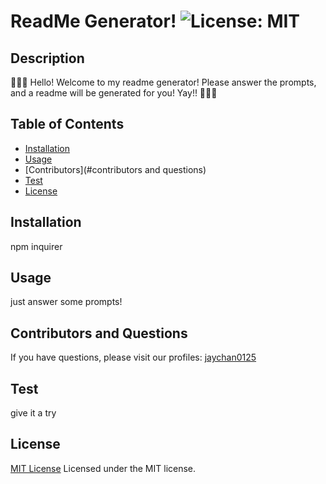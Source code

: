 
# ReadMe Generator!  ![License: MIT](https://img.shields.io/badge/License-MIT-yellow.svg)

## Description 
🦝🦝🦝
Hello! 
Welcome to my readme generator! 
Please answer the prompts, 
and a readme will be generated for you!
Yay!! 
🦝🦝🦝

## Table of Contents 
- [Installation](#installation)
- [Usage](#usage)
- [Contributors](#contributors and questions)
- [Test](#test)
- [License](#license)

## Installation
npm inquirer

## Usage
just answer some prompts! 

## Contributors and Questions 
If you have questions, please visit our profiles: 
[jaychan0125](https://github.com/jaychan0125)

## Test
give it a try

## License 
[MIT License](https://opensource.org/licenses/MIT) 
Licensed under the MIT license.

